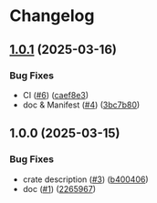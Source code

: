 # Changelog

## [1.0.1](https://github.com/bourdeau/zyst/compare/v1.0.0...v1.0.1) (2025-03-16)


### Bug Fixes

* CI ([#6](https://github.com/bourdeau/zyst/issues/6)) ([caef8e3](https://github.com/bourdeau/zyst/commit/caef8e366923b8f1310681804100a0db284aaabb))
* doc & Manifest ([#4](https://github.com/bourdeau/zyst/issues/4)) ([3bc7b80](https://github.com/bourdeau/zyst/commit/3bc7b804f7777193209101a3c3c1e7cb28d4ef3f))

## 1.0.0 (2025-03-15)


### Bug Fixes

* crate description ([#3](https://github.com/bourdeau/zyst/issues/3)) ([b400406](https://github.com/bourdeau/zyst/commit/b40040637734ca814689d49f909073c9c816bbdc))
* doc ([#1](https://github.com/bourdeau/zyst/issues/1)) ([2265967](https://github.com/bourdeau/zyst/commit/2265967dd4d3261cbd77ffc8698bc14fd70c9785))
